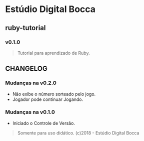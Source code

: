 # Estúdio Digital Bocca

## ruby-tutorial

### v0.1.0

> Tutorial para aprendizado de Ruby.

## CHANGELOG

### Mudanças na v0.2.0

- Não exibe o número sorteado pelo jogo.
- Jogador pode continuar Jogando.

### Mudanças na v0.1.0

- Iniciado o Controle de Versão.

> Somente para uso didático.
> (c)2018 - Estúdio Digital Bocca